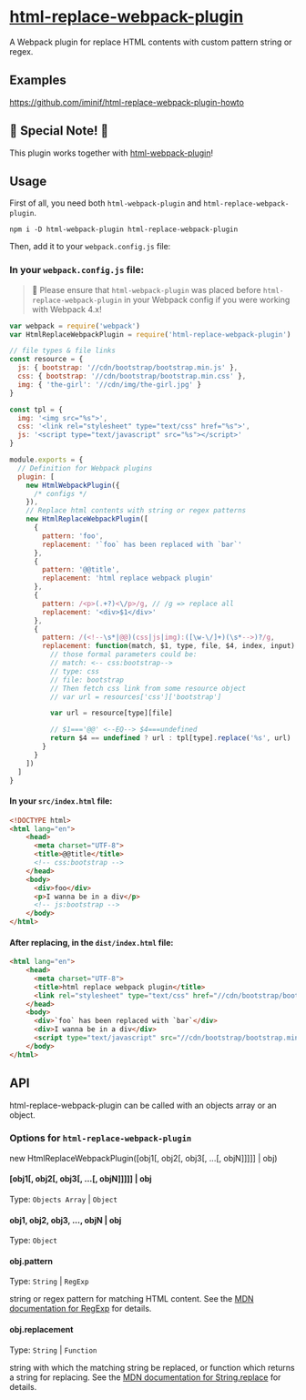 # [html-replace-webpack-plugin]

A Webpack plugin for replace HTML contents with custom pattern string or regex.

## Examples

https://github.com/iminif/html-replace-webpack-plugin-howto

## :green_heart: Special Note! :eyes:

This plugin works together with [html-webpack-plugin]!

## Usage

First of all, you need both `html-webpack-plugin` and `html-replace-webpack-plugin`.

```shell
npm i -D html-webpack-plugin html-replace-webpack-plugin
```

Then, add it to your `webpack.config.js` file:

### In your `webpack.config.js` file:

> :green_heart: Please ensure that `html-webpack-plugin` was placed before `html-replace-webpack-plugin` in your Webpack config if you were working with Webpack 4.x!

```javascript
var webpack = require('webpack')
var HtmlReplaceWebpackPlugin = require('html-replace-webpack-plugin')

// file types & file links
const resource = {
  js: { bootstrap: '//cdn/bootstrap/bootstrap.min.js' },
  css: { bootstrap: '//cdn/bootstrap/bootstrap.min.css' },
  img: { 'the-girl': '//cdn/img/the-girl.jpg' }
}

const tpl = {
  img: '<img src="%s">',
  css: '<link rel="stylesheet" type="text/css" href="%s">',
  js: '<script type="text/javascript" src="%s"></script>'
}

module.exports = {
  // Definition for Webpack plugins
  plugin: [
    new HtmlWebpackPlugin({
      /* configs */
    }),
    // Replace html contents with string or regex patterns
    new HtmlReplaceWebpackPlugin([
      {
        pattern: 'foo',
        replacement: '`foo` has been replaced with `bar`'
      },
      {
        pattern: '@@title',
        replacement: 'html replace webpack plugin'
      },
      {
        pattern: /<p>(.+?)<\/p>/g, // /g => replace all
        replacement: '<div>$1</div>'
      },
      {
        pattern: /(<!--\s*|@@)(css|js|img):([\w-\/]+)(\s*-->)?/g,
        replacement: function(match, $1, type, file, $4, index, input) {
          // those formal parameters could be:
          // match: <-- css:bootstrap-->
          // type: css
          // file: bootstrap
          // Then fetch css link from some resource object
          // var url = resources['css']['bootstrap']

          var url = resource[type][file]

          // $1==='@@' <--EQ--> $4===undefined
          return $4 == undefined ? url : tpl[type].replace('%s', url)
        }
      }
    ])
  ]
}
```

#### In your `src/index.html` file:

```html
<!DOCTYPE html>
<html lang="en">
    <head>
      <meta charset="UTF-8">
      <title>@@title</title>
      <!-- css:bootstrap -->
    </head>
    <body>
      <div>foo</div>
      <p>I wanna be in a div</p>
      <!-- js:bootstrap -->
    </body>
</html>
```

#### After replacing, in the `dist/index.html` file:

```html
<html lang="en">
    <head>
      <meta charset="UTF-8">
      <title>html replace webpack plugin</title>
      <link rel="stylesheet" type="text/css" href="//cdn/bootstrap/bootstrap.min.css">
    </head>
    <body>
      <div>`foo` has been replaced with `bar`</div>
      <div>I wanna be in a div</div>
      <script type="text/javascript" src="//cdn/bootstrap/bootstrap.min.js"></script>
    </body>
</html>
```

## API

html-replace-webpack-plugin can be called with an objects array or an object.

### Options for `html-replace-webpack-plugin`

new HtmlReplaceWebpackPlugin([obj1[, obj2[, obj3[, ...[, objN]]]]] | obj)

#### [obj1[, obj2[, obj3[, ...[, objN]]]]] | obj

Type: `Objects Array` | `Object`

#### obj1, obj2, obj3, ..., objN | obj

Type: `Object`

#### obj.pattern

Type: `String` | `RegExp`

string or regex pattern for matching HTML content. See the [MDN documentation for RegExp] for details.

#### obj.replacement

Type: `String` | `Function`

string with which the matching string be replaced, or function which returns a string for replacing. See the [MDN documentation for String.replace] for details.

[html-webpack-plugin]: https://www.npmjs.com/package/html-webpack-plugin
[html-replace-webpack-plugin]: https://www.npmjs.com/package/html-replace-webpack-plugin
[mdn documentation for regexp]: https://developer.mozilla.org/en-US/docs/Web/JavaScript/Reference/Global_Objects/RegExp
[mdn documentation for string.replace]: https://developer.mozilla.org/en-US/docs/Web/JavaScript/Reference/Global_Objects/String/replace#Specifying_a_string_as_a_parameter

